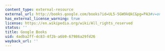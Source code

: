 ```yaml
---
content_type: external-resource
external_url: http://books.google.com/books?id=UL5-5GW9kQkC&pg=PA3#v=onepage
has_external_license_warning: true
license: https://en.wikipedia.org/wiki/All_rights_reserved
status: ''
title: Google Books
uid: 4adba2ff-dc83-4f2b-a6b9-67986a29fd26
wayback_url: ''
---
```

